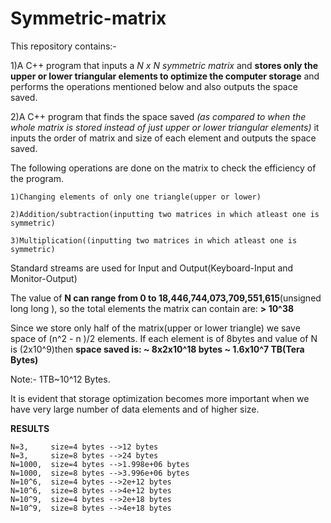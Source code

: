 # Symmetric-matrix
This repository contains:-

1)A C++ program that inputs a *N x N symmetric matrix* and **stores only the upper or lower triangular elements to optimize the computer storage** and performs the operations mentioned below and also outputs the space saved.

2)A C++ program that finds the space saved *(as compared to when the whole matrix is stored instead of just upper or lower triangular elements)* it inputs the order of matrix and size of each element and outputs the space saved.

The following operations are done on the matrix to check the efficiency of the program.

    1)Changing elements of only one triangle(upper or lower)

    2)Addition/subtraction(inputting two matrices in which atleast one is symmetric)
  
    3)Multiplication((inputting two matrices in which atleast one is symmetric)
  

Standard streams are used for Input and Output(Keyboard-Input and Monitor-Output)

The value of **N can range from 0 to 18,446,744,073,709,551,615**(unsigned long long ), so the total elements the matrix can contain are: **> 10^38**

Since we store only half of the matrix(upper or lower triangle) we save space of (n^2 - n )/2 elements.
If each element is of 8bytes and value of N is (2x10^9)then **space saved is: ~ 8x2x10^18 bytes ~ 1.6x10^7 TB(Tera Bytes)**

Note:- 1TB~10^12 Bytes.

It is evident that storage optimization becomes more important when we have very large number of data elements and of higher size.

**RESULTS**
    
    N=3,     size=4 bytes -->12 bytes
    N=3,     size=8 bytes -->24 bytes
    N=1000,  size=4 bytes -->1.998e+06 bytes
    N=1000,  size=8 bytes -->3.996e+06 bytes
    N=10^6,  size=4 bytes -->2e+12 bytes
    N=10^6,  size=8 bytes -->4e+12 bytes
    N=10^9,  size=4 bytes -->2e+18 bytes
    N=10^9,  size=8 bytes -->4e+18 bytes
